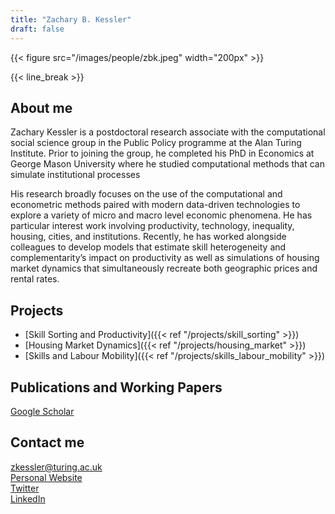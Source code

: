 ```yaml
---
title: "Zachary B. Kessler"
draft: false
---
```


{{< figure src="/images/people/zbk.jpeg" width="200px" >}}

{{< line_break >}}

## About me

Zachary Kessler is a postdoctoral research associate with the computational social science group in the Public Policy programme at the Alan Turing Institute. Prior to joining the group, he completed his PhD in Economics at George Mason University where he studied computational methods that can simulate institutional processes

His research broadly focuses on the use of the computational and econometric methods paired with modern data-driven technologies to explore a variety of micro and macro level economic phenomena. He has particular interest work involving productivity, technology, inequality, housing, cities, and institutions. Recently, he has worked alongside colleagues to develop models that estimate skill heterogeneity and complementarity’s impact on productivity as well as simulations of housing market dynamics that simultaneously recreate both geographic prices and rental rates.

## Projects

* [Skill Sorting and Productivity]({{< ref "/projects/skill_sorting" >}})
* [Housing Market Dynamics]({{< ref "/projects/housing_market" >}}) 
* [Skills and Labour Mobility]({{< ref "/projects/skills_labour_mobility" >}})

## Publications and Working Papers
[Google Scholar](https://scholar.google.com/citations?user=OfFVRiIAAAAJ&hl=en&oi=ao)    

## Contact me

zkessler@turing.ac.uk   
[Personal Website](https://www.zbkessler.com)   
[Twitter](https://twitter.com/Zach_Kessler)     
[LinkedIn](https://www.linkedin.com/in/zacharykessler)      